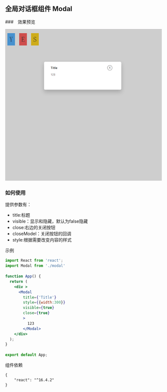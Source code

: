 ## 全局对话框组件 Modal

###　效果预览

![](../../../assest/modal.png)

### 如何使用

提供参数有：

+ title:标题
+ visible：显示和隐藏，默认为false隐藏
+ close:右边的关闭按钮
+ closeModel：关闭按钮的回调
+ style:根据需要改变内容的样式

示例

```jsx
import React from 'react';
import Modal from './modal'

function App() {
  return (
    <div >
      <Modal
        title={'Title'}
        style={{width:300}}
        visible={true}
        close={true}
        >        
          123
        </Modal>
    </div>
  );
}

export default App;
```

组件依赖

```
{
    "react": "^16.4.2"
}

```

